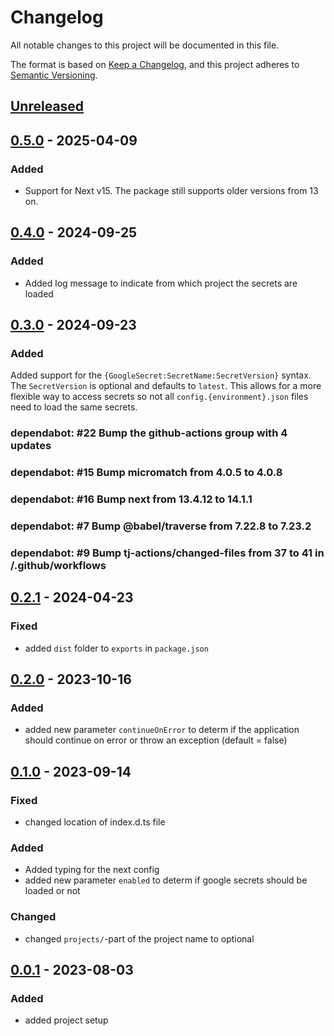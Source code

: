 # Changelog

All notable changes to this project will be documented in this file.

The format is based on [Keep a Changelog](https://keepachangelog.com/en/1.0.0/),
and this project adheres to [Semantic Versioning](https://semver.org/spec/v2.0.0.html).

## [Unreleased]

## [0.5.0] - 2025-04-09

### Added

- Support for Next v15. The package still supports older versions from 13 on.

## [0.4.0] - 2024-09-25

### Added

- Added log message to indicate from which project the secrets are loaded

## [0.3.0] - 2024-09-23

### Added

Added support for the `{GoogleSecret:SecretName:SecretVersion}` syntax. The `SecretVersion` is optional and defaults to `latest`. This allows for a more flexible way to access secrets so not all `config.{environment}.json` files need to load the same secrets.

### dependabot: \#22 Bump the github-actions group with 4 updates

### dependabot: \#15 Bump micromatch from 4.0.5 to 4.0.8

### dependabot: \#16 Bump next from 13.4.12 to 14.1.1

### dependabot: \#7 Bump @babel/traverse from 7.22.8 to 7.23.2

### dependabot: \#9 Bump tj-actions/changed-files from 37 to 41 in /.github/workflows

## [0.2.1] - 2024-04-23

### Fixed

- added `dist` folder to `exports` in `package.json`

## [0.2.0] - 2023-10-16

### Added

- added new parameter `continueOnError` to determ if the application should continue on error or throw an exception (default = false)

## [0.1.0] - 2023-09-14

### Fixed

- changed location of index.d.ts file

### Added

- Added typing for the next config
- added new parameter `enabled` to determ if google secrets should be loaded or not

### Changed

- changed `projects/`-part of the project name to optional

## [0.0.1] - 2023-08-03

### Added

- added project setup

[unreleased]: https://github.com/neolution-ch/next-with-google-secrets/compare/0.5.0...HEAD
[0.5.0]: https://github.com/neolution-ch/next-with-google-secrets/compare/0.4.0...0.5.0
[0.4.0]: https://github.com/neolution-ch/next-with-google-secrets/compare/0.3.0...0.4.0
[0.3.0]: https://github.com/neolution-ch/next-with-google-secrets/compare/0.2.1...0.3.0
[0.2.1]: https://github.com/neolution-ch/next-with-google-secrets/compare/0.2.0...0.2.1
[0.2.0]: https://github.com/neolution-ch/next-with-google-secrets/compare/0.1.0...0.2.0
[0.1.0]: https://github.com/neolution-ch/next-with-google-secrets/compare/0.0.1...0.1.0
[0.0.1]: https://github.com/neolution-ch/next-with-google-secrets/releases/tag/0.0.1
